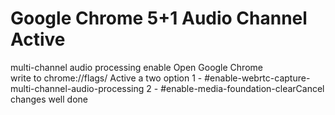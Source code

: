 # Google Chrome 5+1 Audio Channel Active 
multi-channel audio processing enable
Open Google Chrome  
write to chrome://flags/
Active a two option
 1 - #enable-webrtc-capture-multi-channel-audio-processing
 2  - #enable-media-foundation-clearCancel changes
 well done 
